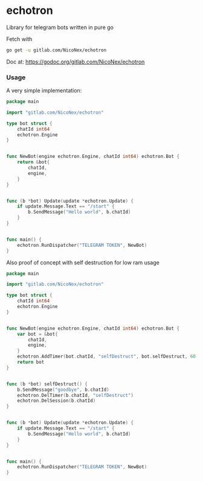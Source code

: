 # echotron

Library for telegram bots written in pure go

Fetch with
```bash
go get -u gitlab.com/NicoNex/echotron
```

Doc at:
https://godoc.org/gitlab.com/NicoNex/echotron

### Usage

A very simple implementation:

```go
package main

import "gitlab.com/NicoNex/echotron"

type bot struct {
	chatId int64
	echotron.Engine
}


func NewBot(engine echotron.Engine, chatId int64) echotron.Bot {
	return &bot{
		chatId,
		engine,
	}
}


func (b *bot) Update(update *echotron.Update) {
    if update.Message.Text == "/start" {
        b.SendMessage("Hello world", b.chatId)
    }
}


func main() {
	echotron.RunDispatcher("TELEGRAM TOKEN", NewBot)
}
```


Also proof of concept with self destruction for low ram usage

```go
package main

import "gitlab.com/NicoNex/echotron"

type bot struct {
    chatId int64
    echotron.Engine
}


func NewBot(engine echotron.Engine, chatId int64) echotron.Bot {
    var bot = &bot{
        chatId,
        engine,
    }
    echotron.AddTimer(bot.chatId, "selfDestruct", bot.selfDestruct, 60)
    return bot
}


func (b *bot) selfDestruct() {
    b.SendMessage("goodbye", b.chatId)
    echotron.DelTimer(b.chatId, "selfDestruct")
    echotron.DelSession(b.chatId)
}


func (b *bot) Update(update *echotron.Update) {
    if update.Message.Text == "/start" {
        b.SendMessage("Hello world", b.chatId)
    }
}


func main() {
    echotron.RunDispatcher("TELEGRAM TOKEN", NewBot)
}
```


